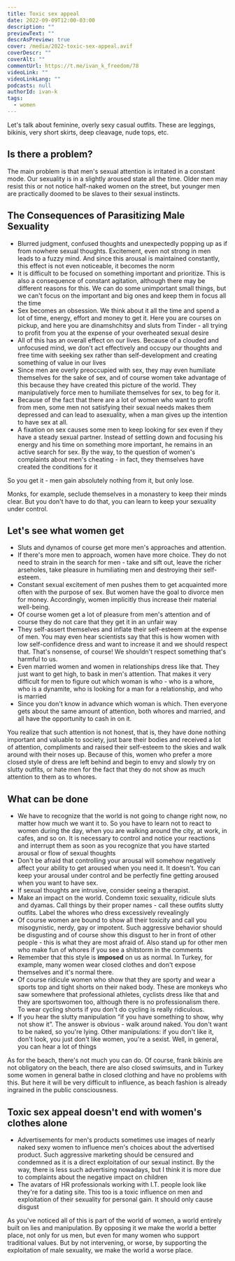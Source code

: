 ```yaml
---
title: Toxic sex appeal
date: 2022-09-09T12:00-03:00
description: ""
previewText: ""
descrAsPreview: true
cover: /media/2022-toxic-sex-appeal.avif
coverDescr: ""
coverAlt: ""
commentUrl: https://t.me/ivan_k_freedom/78
videoLink: ""
videoLinkLang: ""
podcasts: null
authorId: ivan-k
tags:
  - women
---
```


Let's talk about feminine, overly sexy casual outfits. These are leggings, bikinis, very short skirts, deep cleavage, nude tops, etc.

## Is there a problem?

The main problem is that men's sexual attention is irritated in a constant mode. Our sexuality is in a slightly aroused state all the time. Older men may resist this or not notice half-naked women on the street, but younger men are practically doomed to be slaves to their sexual instincts.

## The Consequences of Parasitizing Male Sexuality

- Blurred judgment, confused thoughts and unexpectedly popping up as if from nowhere sexual thoughts. Excitement, even not strong in men leads to a fuzzy mind. And since this arousal is maintained constantly, this effect is not even noticeable, it becomes the norm
- It is difficult to be focused on something important and prioritize. This is also a consequence of constant agitation, although there may be different reasons for this. We can do some unimportant small things, but we can't focus on the important and big ones and keep them in focus all the time
- Sex becomes an obsession. We think about it all the time and spend a lot of time, energy, effort and money to get it. Here you are courses on pickup, and here you are dinamshchitsy and sluts from Tinder - all trying to profit from you at the expense of your overheated sexual desire
- All of this has an overall effect on our lives. Because of a clouded and unfocused mind, we don't act effectively and occupy our thoughts and free time with seeking sex rather than self-development and creating something of value in our lives
- Since men are overly preoccupied with sex, they may even humiliate themselves for the sake of sex, and of course women take advantage of this because they have created this picture of the world. They manipulatively force men to humiliate themselves for sex, to beg for it.
- Because of the fact that there are a lot of women who want to profit from men, some men not satisfying their sexual needs makes them depressed and can lead to asexuality, when a man gives up the intention to have sex at all.
- A fixation on sex causes some men to keep looking for sex even if they have a steady sexual partner. Instead of settling down and focusing his energy and his time on something more important, he remains in an active search for sex. By the way, to the question of women's complaints about men's cheating - in fact, they themselves have created the conditions for it

So you get it - men gain absolutely nothing from it, but only lose.

Monks, for example, seclude themselves in a monastery to keep their minds clear. But you don't have to do that, you can learn to keep your sexuality under control.

## Let's see what women get

- Sluts and dynamos of course get more men's approaches and attention.
- If there's more men to approach, women have more choice. They do not need to strain in the search for men - take and sift out, leave the richer arseholes, take pleasure in humiliating men and destroying their self-esteem.
- Constant sexual excitement of men pushes them to get acquainted more often with the purpose of sex. But women have the goal to divorce men for money. Accordingly, women implicitly thus increase their material well-being.
- Of course women get a lot of pleasure from men's attention and of course they do not care that they get it in an unfair way
- They self-assert themselves and inflate their self-esteem at the expense of men. You may even hear scientists say that this is how women with low self-confidence dress and want to increase it and we should respect that. That's nonsense, of course! We shouldn't respect something that's harmful to us.
- Even married women and women in relationships dress like that. They just want to get high, to bask in men's attention. That makes it very difficult for men to figure out which woman is who - who is a whore, who is a dynamite, who is looking for a man for a relationship, and who is married
- Since you don't know in advance which woman is which. Then everyone gets about the same amount of attention, both whores and married, and all have the opportunity to cash in on it.

You realize that such attention is not honest, that is, they have done nothing important and valuable to society, just bare their bodies and received a lot of attention, compliments and raised their self-esteem to the skies and walk around with their noses up. Because of this, women who prefer a more closed style of dress are left behind and begin to envy and slowly try on slutty outfits, or hate men for the fact that they do not show as much attention to them as to whores.

## What can be done

- We have to recognize that the world is not going to change right now, no matter how much we want it to. So you have to learn not to react to women during the day, when you are walking around the city, at work, in cafes, and so on. It is necessary to control and notice your reactions and interrupt them as soon as you recognize that you have started arousal or flow of sexual thoughts
- Don't be afraid that controlling your arousal will somehow negatively affect your ability to get aroused when you need it. It doesn't. You can keep your arousal under control and be perfectly fine getting aroused when you want to have sex.
- If sexual thoughts are intrusive, consider seeing a therapist.
- Make an impact on the world. Condemn toxic sexuality, ridicule sluts and dyamas. Call things by their proper names - call these outfits slutty outfits. Label the whores who dress excessively revealingly
- Of course women are bound to show all their toxicity and call you misogynistic, nerdy, gay or impotent. Such aggressive behavior should be disgusting and of course show this disgust to her in front of other people - this is what they are most afraid of. Also stand up for other men who make fun of whores if you see a shitstorm in the comments
- Remember that this style is **imposed** on us as normal. In Turkey, for example, many women wear closed clothes and don't expose themselves and it's normal there.
- Of course ridicule women who show that they are sporty and wear a sports top and tight shorts on their naked body. These are monkeys who saw somewhere that professional athletes, cyclists dress like that and they are sportswomen too, although there is no professionalism there. To wear cycling shorts if you don't do cycling is really ridiculous.
- If you hear the slutty manipulation “if you have something to show, why not show it”. The answer is obvious - walk around naked. You don't want to be naked, so you're lying. Other manipulations: if you don't like it, don't look, you just don't like women, you're a sexist. Well, in general, you can hear a lot of things

As for the beach, there's not much you can do. Of course, frank bikinis are not obligatory on the beach, there are also closed swimsuits, and in Turkey some women in general bathe in closed clothing and have no problems with this. But here it will be very difficult to influence, as beach fashion is already ingrained in the public consciousness.

## Toxic sex appeal doesn't end with women's clothes alone

- Advertisements for men's products sometimes use images of nearly naked sexy women to influence men's choices about the advertised product. Such aggressive marketing should be censured and condemned as it is a direct exploitation of our sexual instinct. By the way, there is less such advertising nowadays, but I think it is more due to complaints about the negative impact on children
- The avatars of HR professionals working with I.T. people look like they're for a dating site. This too is a toxic influence on men and exploitation of their sexuality for personal gain. It should only cause disgust

As you've noticed all of this is part of the world of women, a world entirely built on lies and manipulation. By opposing it we make the world a better place, not only for us men, but even for many women who support traditional values. But by not intervening, or worse, by supporting the exploitation of male sexuality, we make the world a worse place.
